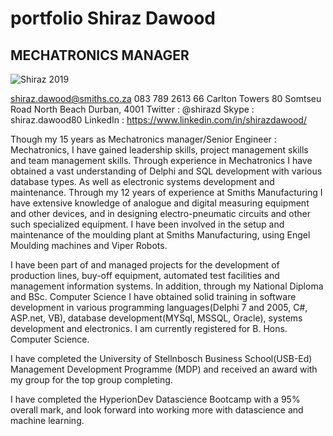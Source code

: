 # portfolio Shiraz Dawood
## MECHATRONICS MANAGER

![Shiraz 2019](https://user-images.githubusercontent.com/93227374/152180954-61ff014c-3af3-4be2-b5dd-6fb2bc7c6244.jpg)

  shiraz.dawood@smiths.co.za
                           083 789 2613
66 Carlton Towers
80 Somtseu Road
North Beach 
Durban, 4001
Twitter : @shirazd
Skype : shiraz.dawood80
LinkedIn : https://www.linkedin.com/in/shirazdawood/


Though my 15 years as Mechatronics manager/Senior Engineer : Mechatronics, I have gained leadership skills, project management skills and team management skills. 
Through experience in Mechatronics I have obtained a vast understanding of Delphi and SQL development with various database types. As well as electronic systems development and maintenance.  Through my 12 years of experience at Smiths Manufacturing I have extensive knowledge of analogue and digital measuring equipment and other devices, and in designing electro-pneumatic circuits and other such specialized equipment. I have been involved in the setup and maintenance of the moulding plant at Smiths Manufacturing, using Engel Moulding machines and Viper Robots. 

I have been part of and managed projects for the development of production lines, buy-off equipment, automated test facilities and management information systems. In addition, through my National Diploma and BSc. Computer Science I have obtained solid training in software development in various programming languages(Delphi 7 and 2005, C#, ASP.net, VB), database development(MYSql, MSSQL, Oracle), systems development and electronics. I am currently registered for B. Hons. Computer Science.

I have completed the University of Stellnbosch Business School(USB-Ed) Management Development Programme (MDP) and received an award with my group for the top group completing. 

I have completed the HyperionDev Datascience Bootcamp with a 95% overall mark, and look forward into working more with datascience and machine learning. 

